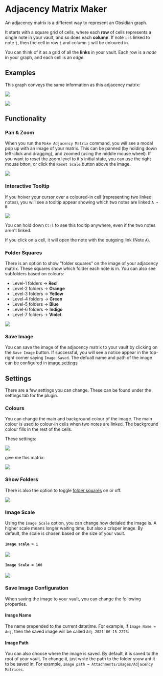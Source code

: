 # Adjacency Matrix Maker

An adjacency matrix is a different way to represent an Obsidian graph.

It starts with a square grid of cells, where each **row** of cells represents a single note in your vault, and so does each **column**.
If note `i` is linked to note `j`, then the cell in row `i` and column `j` will be coloured in.

You can think of it as a grid of all the **links** in your vault.
Each row is a _node_ in your graph, and each cell is an _edge_.

## Examples

This graph conveys the same information as this adjacency matrix:

![](https://i.imgur.com/VZuvAhq.png)


![](https://i.imgur.com/glL4mGc.png)


## Functionality

### Pan & Zoom

When you run the `Make Adjacency Matrix` command, you will see a modal pop up with an image of your matrix. This can be panned (by holding down left-click and dragging), and zoomed (using the middle mouse wheel).
If you want to reset the zoom level to it's initial state, you can use the right mouse btton, or click the `Reset Scale` button above the image.

![](https://i.imgur.com/iJohDDi.png)

### Interactive Tooltip

If you hoiver your cursor over a coloured-in cell (representing two linked notes), you will see a tooltip appear showing which two notes are linked `A → B`

![](https://i.imgur.com/wu6ivE7.png)

You can hold down `Ctrl` to see this tooltip anywhere, even if the two notes aren't linked.

If you click on a cell, it will open the note with the outgoing link (Note `A`).

### Folder Squares

There is an option to show "folder squares" on the image of your adjacency matrix. These squares show which folder each note is in. You can also see subfolders based on colours:

- Level-1 folders → **Red**
- Level-2 folders → **Orange**
- Level-3 folders → **Yellow**
- Level-4 folders → **Green**
- Level-5 folders → **Blue**
- Level-6 folders → **Indigo**
- Level-7 folders → **Violet**

![](https://i.imgur.com/R7xGlb4.png)

### Save Image

You can save the image of the adjacency matrix to your vault by clicking on the `Save Image` button. If successful, you will see a notice appear in the top-right corner saying `Image Saved`.
The defualt name and path of the image can be configured in [image settings](README.md#save-image-configuration)

## Settings

There are a few settings you can change. These can be found under the settings tab for the plugin.

### Colours

You can change the main and background colour of the image. The main colour is used to colour-in cells when two notes are linked. The background colour fills in the rest of the cells.

These settings:

![](https://i.imgur.com/gF0G9Zs.png)

give me this matrix:

![](https://i.imgur.com/4u6xgO6.png)


### Show Folders

There is also the option to toggle [folder squares](README.md#folder-squares) on or off.

![](https://i.imgur.com/pEWm964.png)


### Image Scale

Using the `Image Scale` option, you can change how detialed the image is. A higher scale means longer waiting time, but also a crisper image. 
By default, the scale is chosen based on the size of your vault.

#### `Image scale = 1`

![](https://i.imgur.com/0fu419R.png)

#### `Image Scale = 100`

![](https://i.imgur.com/1gRD7hV.png)

### Save Image Configuration

When saving the image to your vault, you can change the following properties.

#### Image Name

The name prepended to the current datetime.
For example, if `Image Name = Adj`, then the saved image will be called `Adj 2021-06-15 2223`. 

#### Image Path

You can also choose where the image is saved. By default, it is saved to the root of your vault. 
To change it, just write the path to the folder youw ant it to be saved in.
For example, `Image path = Attachments/Images/Adjacency Matrices`.